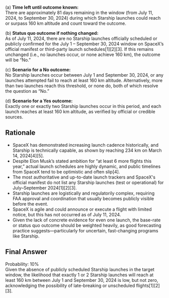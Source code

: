 (a) **Time left until outcome known:**  
There are approximately 81 days remaining in the window (from July 11, 2024, to September 30, 2024) during which Starship launches could reach or surpass 160 km altitude and count toward the outcome.

(b) **Status quo outcome if nothing changed:**  
As of July 11, 2024, there are no Starship launches officially scheduled or publicly confirmed for the July 1 – September 30, 2024 window on SpaceX’s official manifest or third-party launch schedules[1][2][3]. If this remains unchanged (i.e., no launches occur, or none achieve 160 km), the outcome will be “No.”

(c) **Scenario for a No outcome:**  
No Starship launches occur between July 1 and September 30, 2024, or any launches attempted fail to reach at least 160 km altitude. Alternatively, more than two launches reach this threshold, or none do, both of which resolve the question as “No.”

(d) **Scenario for a Yes outcome:**  
Exactly one or exactly two Starship launches occur in this period, and each launch reaches at least 160 km altitude, as verified by official or credible sources.

## Rationale

- SpaceX has demonstrated increasing launch cadence historically, and Starship is technically capable, as shown by reaching 234 km on March 14, 2024[4][5].
- Despite Elon Musk’s stated ambition for “at least 6 more flights this year,” actual launch schedules are highly dynamic, and public timelines from SpaceX tend to be optimistic and often slip[4].
- The most authoritative and up-to-date launch trackers and SpaceX's official manifest do not list any Starship launches (test or operational) for July–September 2024[1][2][3].
- Starship launches are logistically and regulatorily complex, requiring FAA approval and coordination that usually becomes publicly visible before the event.
- SpaceX is agile and could announce or execute a flight with limited notice, but this has not occurred as of July 11, 2024.
- Given the lack of concrete evidence for even one launch, the base-rate or status quo outcome should be weighted heavily, as good forecasting practice suggests—particularly for uncertain, fast-changing programs like Starship.

## Final Answer

Probability: 10%  
Given the absence of publicly scheduled Starship launches in the target window, the likelihood that exactly 1 or 2 Starship launches will reach at least 160 km between July 1 and September 30, 2024 is low, but not zero, acknowledging the possibility of late-breaking or unscheduled flights[1][2][3].